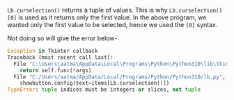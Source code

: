 `Lb.curselection()` returns a tuple of values. This is why `Lb.curselection()[0]` is used as it returns only the first value. In the above program, we wanted only the first value to be selected, hence we used the `[0]` syntax.

Not doing so will give the error below-

```python
Exception in Tkinter callback
Traceback (most recent call last):
  File "C:\Users\aatma\AppData\Local\Programs\Python\Python310\lib\tkinter\__init__.py", line 1884, in __call__
    return self.func(*args)
  File "C:/Users/aatma/AppData/Local/Programs/Python/Python310/lb.py", line 11, in show
    showbutton.config(text=items[Lb.curselection()])
TypeError: tuple indices must be integers or slices, not tuple
```
